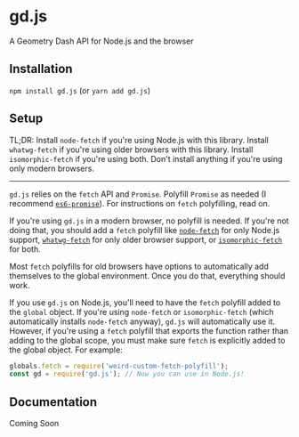 # gd.js
A Geometry Dash API for Node.js and the browser

## Installation
`npm install gd.js` (or `yarn add gd.js`)

## Setup

TL;DR: Install `node-fetch` if you're using Node.js with this library. Install `whatwg-fetch` if you're using older browsers with this library. Install `isomorphic-fetch` if you're using both. Don't install anything if you're using only modern browsers.

---

`gd.js` relies on the `fetch` API and `Promise`. Polyfill `Promise` as needed (I recommend [`es6-promise`](https://npmjs.com/package/es6-promise)). For instructions on `fetch` polyfilling, read on.

If you're using `gd.js` in a modern browser, no polyfill is needed. If you're not doing that, you should add a `fetch` polyfill like [`node-fetch`](https://npmjs.com/package/node-fetch) for only Node.js support, [`whatwg-fetch`](https://npmjs.com/package/whatwg-fetch) for only older browser support, or [`isomorphic-fetch`](https://npmjs.com/package/isomorphic-fetch) for both.

Most `fetch` polyfills for old browsers have options to automatically add themselves to the global environment. Once you do that, everything should work.

If you use `gd.js` on Node.js, you'll need to have the `fetch` polyfill added to the `global` object. If you're using `node-fetch` or `isomorphic-fetch` (which automatically installs `node-fetch` anyway), `gd.js` will automatically use it. However, if you're using a `fetch` polyfill that exports the function rather than adding to the global scope, you must make sure `fetch` is explicitly added to the global object. For example:
```js
globals.fetch = require('weird-custom-fetch-polyfill');
const gd = require('gd.js'); // Now you can use in Node.js!
```

## Documentation
Coming Soon